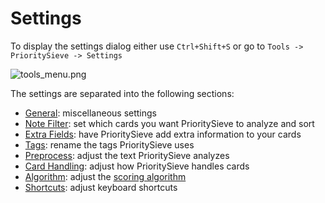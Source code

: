 # Settings

To display the settings dialog either use `Ctrl+Shift+S` or go to `Tools -> PrioritySieve -> Settings`

![tools_menu.png](../../img/tools_menu.png)

The settings are separated into the following sections:

* [General](settings/general.md): miscellaneous settings
* [Note Filter](settings/note-filter.md): set which cards you want PrioritySieve to analyze and sort
* [Extra Fields](settings/extra-fields.md): have PrioritySieve add extra information to your cards
* [Tags](settings/tags.md): rename the tags PrioritySieve uses
* [Preprocess](settings/preprocess.md): adjust the text PrioritySieve analyzes  
* [Card Handling](settings/card_handling.md): adjust how PrioritySieve handles cards
* [Algorithm](settings/algorithm.md): adjust the [scoring algorithm](../usage/recalc.md#scoring-algorithm)
* [Shortcuts](settings/shortcuts.md): adjust keyboard shortcuts